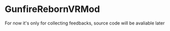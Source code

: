 # GunfireRebornVRMod
For now it's only for collecting feedbacks, source code will be avaliable later
